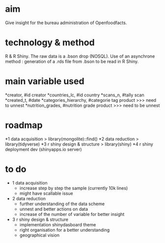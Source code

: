 # aim 

Give insight for the bureau administration of Openfoodfacts.

# technology & method

R & R Shiny.
The raw data is a .bson drop (NOSQL). Use of an asynchrone method : generation of a .rds file from .bson to be read in R Shiny. 

# main variable used

*creator, #id creator
*countries_lc, #id country
*scans_n, #tally scan
*created_t, #date 
*categories_hierarchy, #categorie tag product >>> need to unnest
*nutrition_grades, #nutrition grade product >>> need to be unnest

# roadmap 

*1 data acquisition > library(mongolite)::find()
*2 data reduction > library(tidyverse)
*3 r shiny design & structure > library(shiny)
*4 r shiny deployment dev (shinyapps.io server)

# to do

* 1 data acquisition
  * increase step by step the sample (currently 10k lines)
  * might have scallable issue
* 2 data reduction
  * further understanding of the data scheme
  * unnest and better actions on data
  * increase of the number of variable for better insight
* 3 r shiny design & structure
  * implementation shinydasboard theme
  * right organisation for a better understanding 
  * geographical vision

